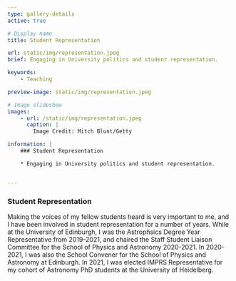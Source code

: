 ```yaml
---
type: gallery-details
active: true

# Display name
title: Student Representation

url: static/img/representation.jpeg
brief: Engaging in University politics and student representation.

keywords:
    - Teaching

preview-image: static/img/representation.jpeg

# Image slideshow
images:
    - url: /static/img/representation.jpeg
      caption: |
        Image Credit: Mitch Blunt/Getty

information: |
    ### Student Representation

    * Engaging in University politics and student representation.


---
```


### Student Representation

Making the voices of my fellow students heard is very important to me, and I have been involved in student representation for a number of years. While at the University of Edinburgh, I was the Astrophsics Degree Year Representative from 2019-2021, and chaired the Staff Student Liaison Committee for the School of Physics and Astronomy 2020-2021. In 2020-2021, I was also the School Convener for the School of Physics and Astronomy at Edinburgh. In 2021, I was elected IMPRS Representative for my cohort of Astronomy PhD students at the University of Heidelberg.
